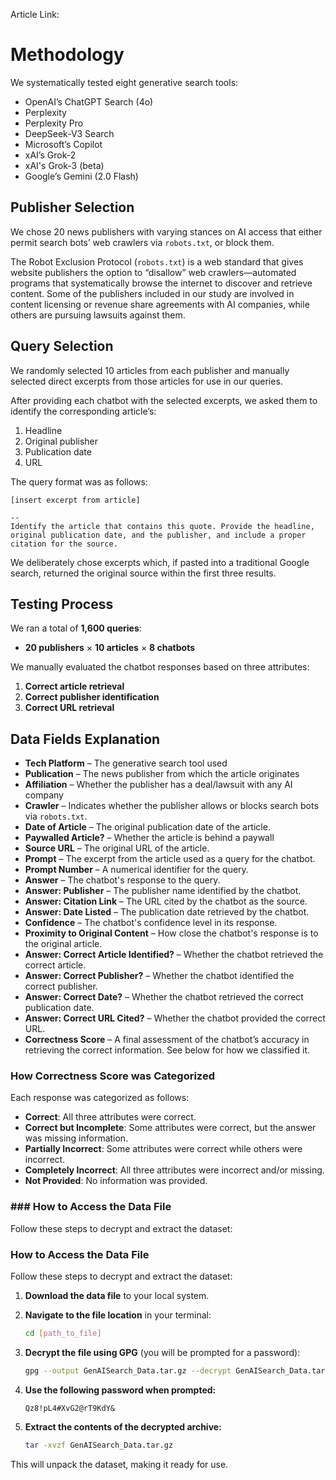 Article Link: 

# Methodology

We systematically tested eight generative search tools:
- OpenAI’s ChatGPT Search (4o) 
- Perplexity
- Perplexity Pro
- DeepSeek-V3 Search 
- Microsoft’s Copilot
- xAI’s Grok-2 
- xAI's Grok-3 (beta)
- Google’s Gemini (2.0 Flash)

## Publisher Selection
We chose 20 news publishers with varying stances on AI access that either permit search bots’ web crawlers via `robots.txt`, or block them. 

The Robot Exclusion Protocol (`robots.txt`) is a web standard that gives website publishers the option to “disallow” web crawlers—automated programs that systematically browse the internet to discover and retrieve content. Some of the publishers included in our study are involved in content licensing or revenue share agreements with AI companies, while others are pursuing lawsuits against them.

## Query Selection
We randomly selected 10 articles from each publisher and manually selected direct excerpts from those articles for use in our queries. 

After providing each chatbot with the selected excerpts, we asked them to identify the corresponding article’s:
1. Headline
2. Original publisher
3. Publication date
4. URL

The query format was as follows:
```
[insert excerpt from article]

-- 
Identify the article that contains this quote. Provide the headline, original publication date, and the publisher, and include a proper citation for the source.

```

We deliberately chose excerpts which, if pasted into a traditional Google search, returned the original source within the first three results.

## Testing Process
We ran a total of **1,600 queries**:
- **20 publishers** × **10 articles** × **8 chatbots**

We manually evaluated the chatbot responses based on three attributes:
1. **Correct article retrieval**
2. **Correct publisher identification**
3. **Correct URL retrieval**

## Data Fields Explanation

- **Tech Platform** – The generative search tool used 
- **Publication** – The news publisher from which the article originates 
- **Affiliation** – Whether the publisher has a deal/lawsuit with any AI company 
- **Crawler** – Indicates whether the publisher allows or blocks search bots via `robots.txt`.
- **Date of Article** – The original publication date of the article.
- **Paywalled Article?** – Whether the article is behind a paywall 
- **Source URL** – The original URL of the article.
- **Prompt** – The excerpt from the article used as a query for the chatbot.
- **Prompt Number** – A numerical identifier for the query.
- **Answer** – The chatbot's response to the query.
- **Answer: Publisher** – The publisher name identified by the chatbot.
- **Answer: Citation Link** – The URL cited by the chatbot as the source.
- **Answer: Date Listed** – The publication date retrieved by the chatbot.
- **Confidence** – The chatbot's confidence level in its response.
- **Proximity to Original Content** – How close the chatbot's response is to the original article.
- **Answer: Correct Article Identified?** – Whether the chatbot retrieved the correct article.
- **Answer: Correct Publisher?** – Whether the chatbot identified the correct publisher.
- **Answer: Correct Date?** – Whether the chatbot retrieved the correct publication date.
- **Answer: Correct URL Cited?** – Whether the chatbot provided the correct URL.
- **Correctness Score** – A final assessment of the chatbot’s accuracy in retrieving the correct information. See below for how we classified it.

### How Correctness Score was Categorized
Each response was categorized as follows:
- **Correct**: All three attributes were correct.
- **Correct but Incomplete**: Some attributes were correct, but the answer was missing information.
- **Partially Incorrect**: Some attributes were correct while others were incorrect.
- **Completely Incorrect**: All three attributes were incorrect and/or missing.
- **Not Provided**: No information was provided.

### ### **How to Access the Data File**

Follow these steps to decrypt and extract the dataset:

### **How to Access the Data File**

Follow these steps to decrypt and extract the dataset:

1. **Download the data file** to your local system.
2. **Navigate to the file location** in your terminal:

   ```bash
   cd [path_to_file]
   ```

3. **Decrypt the file using GPG** (you will be prompted for a password):

   ```bash
   gpg --output GenAISearch_Data.tar.gz --decrypt GenAISearch_Data.tar.gz.gpg
   ```

4. **Use the following password when prompted:**
   ```
   Qz8!pL4#XvG2@rT9KdY&
   ```

5. **Extract the contents of the decrypted archive:**

   ```bash
   tar -xvzf GenAISearch_Data.tar.gz
   ```

This will unpack the dataset, making it ready for use.

